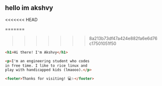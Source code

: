 ## hello im akshvy

<<<<<<< HEAD

=======
>>>>>>> 8a213b73df47a424e882fa6e6d76c17501051f50
```html
<h1>Hi there! I'm Akshvy</h1>

<p>I'm an engineering student who codes
in free time. I like to rice linux and 
play with handicapped kids (lmaooo).</p>

<footer>Thanks for visiting! 💻✨</footer>
```
